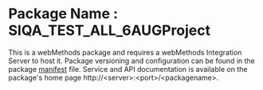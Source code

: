 # Package Name : SIQA_TEST_ALL_6AUGProject
This is a webMethods package and requires a webMethods Integration Server to host it. Package versioning and configuration can be found in the package [manifest](./SIQA_TEST_ALL_6AUGProject/manifest.v3) file. Service and API documentation is available on the package's home page http://&lt;server&gt;:&lt;port&gt;/&lt;packagename>.